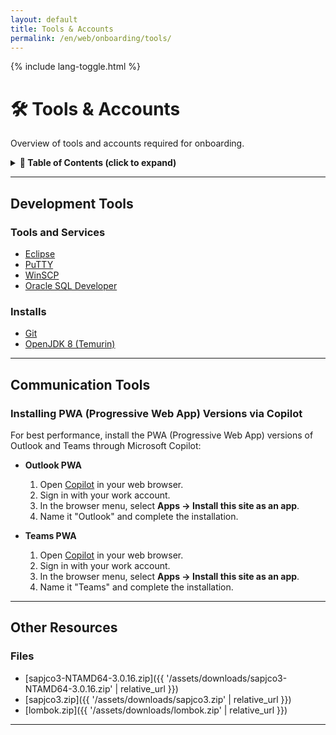 ```yaml
---
layout: default
title: Tools & Accounts
permalink: /en/web/onboarding/tools/
---
```


<link rel="stylesheet" href="{{ '/assets/css/custom.css' | relative_url }}">
{% include lang-toggle.html %}

# 🛠 Tools & Accounts

Overview of tools and accounts required for onboarding.  

<details markdown="1">
  <summary><strong>📑 Table of Contents (click to expand)</strong></summary>

- [Development Tools](#development-tools)
- [Communication Tools](#communication-tools)
- [Other Resources](#other-resources)

</details>

---

## Development Tools

### Tools and Services
- [Eclipse](https://www.eclipse.org/downloads/packages/)  
- [PuTTY](https://www.putty.org/)  
- [WinSCP](https://winscp.net/eng/downloads.php)  
- [Oracle SQL Developer](https://www.oracle.com/database/sqldeveloper/technologies/download/)  

### Installs
- [Git](https://git-scm.com/downloads)  
- [OpenJDK 8 (Temurin)](https://adoptium.net/temurin/releases/?version=8)  

---

## Communication Tools

### Installing PWA (Progressive Web App) Versions via Copilot

For best performance, install the PWA (Progressive Web App) versions of Outlook and Teams through Microsoft Copilot:

- **Outlook PWA**  
  1. Open [Copilot](https://copilot.microsoft.com/) in your web browser.  
  2. Sign in with your work account.  
  3. In the browser menu, select **Apps → Install this site as an app**.  
  4. Name it "Outlook" and complete the installation.  

- **Teams PWA**  
  1. Open [Copilot](https://copilot.microsoft.com/) in your web browser.  
  2. Sign in with your work account.  
  3. In the browser menu, select **Apps → Install this site as an app**.  
  4. Name it "Teams" and complete the installation.

---

## Other Resources

### Files
- [sapjco3-NTAMD64-3.0.16.zip]({{ '/assets/downloads/sapjco3-NTAMD64-3.0.16.zip' | relative_url }})
- [sapjco3.zip]({{ '/assets/downloads/sapjco3.zip' | relative_url }})
- [lombok.zip]({{ '/assets/downloads/lombok.zip' | relative_url }})

---
